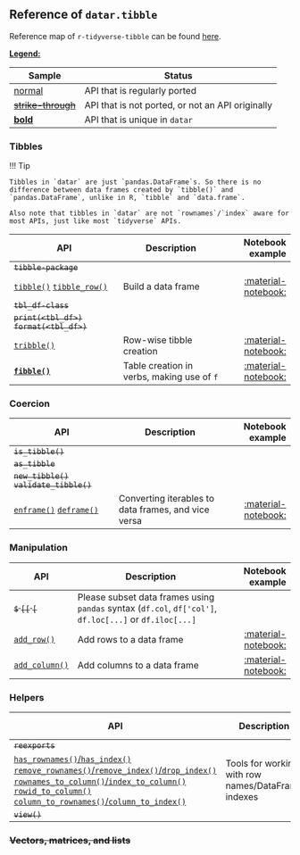 <style>
.md-typeset__table {
   min-width: 100%;
}

.md-typeset table:not([class]) {
    display: table;
    max-width: 80%;
}
</style>

## Reference of `datar.tibble`

Reference map of `r-tidyverse-tibble` can be found [here][1].

<u>**Legend:**</u>

|Sample|Status|
|---|---|
|[normal]()|API that is regularly ported|
|<s>[strike-through]()</s>|API that is not ported, or not an API originally|
|[**bold**]()|API that is unique in `datar`|


### Tibbles

!!! Tip

    Tibbles in `datar` are just `pandas.DataFrame`s. So there is no difference between data frames created by `tibble()` and `pandas.DataFrame`, unlike in R, `tibble` and `data.frame`.

    Also note that tibbles in `datar` are not `rownames`/`index` aware for most APIs, just like most `tidyverse` APIs.

|API|Description|Notebook example|
|---|---|---:|
|<s>`tibble-package`</s>|||
|[`tibble()`][12] [`tibble_row()`][18]|Build a data frame| [:material-notebook:][2] |
|<s>`tbl_df-class`</s>|||
|<s>`print(<tbl_df>)`</s> <s>`format(<tbl_df>)`</s>|||
|[`tribble()`][3]|Row-wise tibble creation|[:material-notebook:][2]|
|[**`fibble()`**][13]|Table creation in verbs, making use of `f`|[:material-notebook:][2]|

### Coercion

|API|Description|Notebook example|
|---|---|---:|
|<s>`is_tibble()`</s>|||
|<s>`as_tibble`</s>|||
|<s>`new_tibble()`</s> <s>`validate_tibble()`</s>|||
|[`enframe()`][4] [`deframe()`][14]|Converting iterables to data frames, and vice versa| [:material-notebook:][5]|

### Manipulation

|API|Description|Notebook example|
|---|---|---:|
|<s>`$` `[[` `[`</s>|Please subset data frames using `pandas` syntax (`df.col`, `df['col']`, `df.loc[...]` or `df.iloc[...]`|
|[`add_row()`][6]| Add rows to a data frame | [:material-notebook:][7] |
|[`add_column()`][8]| Add columns to a data frame | [:material-notebook:][9] |

### Helpers

|API|Description|Notebook example|
|---|---|---:|
|<s>`reexports`</s>|||
|[`has_rownames()`/`has_index()`][10] [`remove_rownames()`/`remove_index()`/`drop_index()`][15] [`rownames_to_column()`/`index_to_column()`][16] [`rowid_to_column()` `column_to_rownames()`/`column_to_index()`][17]|Tools for working with row names/DataFrame indexes|[:material-notebook:][11]|
|<s>`view()`</s>|||

### <s>Vectors, matrices, and lists</s>


[1]: https://tibble.tidyverse.org/reference/index.html
[2]: ../../notebooks/tibble
[3]: ../../api/datar.tibble.funcs/#datar.tibble.funcs.tribble
[4]: ../../api/datar.tibble.funcs/#datar.tibble.funcs.enframe
[5]: ../../notebooks/enframe
[6]: ../../api/datar.tibble.funcs/#datar.tibble.funcs.add_row
[7]: ../../notebooks/add_row
[8]: ../../api/datar.tibble.funcs/#datar.tibble.funcs.add_column
[9]: ../../notebooks/add_column
[10]: ../../api/datar.tibble.funcs/#datar.tibble.funcs.has_rownames
[11]: ../../notebooks/rownames
[12]: ../../api/datar.tibble.funcs/#datar.tibble.funcs.tibble
[13]: ../../api/datar.tibble.funcs/#datar.tibble.funcs.fibble
[14]: ../../api/datar.tibble.funcs/#datar.tibble.funcs.deframe
[15]: ../../api/datar.tibble.funcs/#datar.tibble.funcs.remove_rownames
[16]: ../../api/datar.tibble.funcs/#datar.tibble.funcs.rownames_to_column
[17]: ../../api/datar.tibble.funcs/#datar.tibble.funcs.rowid_to_column
[18]: ../../api/datar.tibble.funcs/#datar.tibble.funcs.tibble_row
